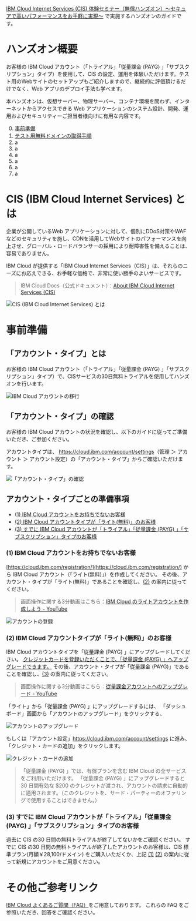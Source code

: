 [IBM Cloud Internet Services (CIS) 体験セミナー（無償ハンズオン）～セキュアで高いパフォーマンスをお手軽に実現～](https://www-01.ibm.com/events/wwe/japan/ASJapan.nsf/registration.xsp?open&seminar=FCC3NUES&locale=ja_JP) で実施するハンズオンのガイドです。

# ハンズオン概要

お客様の IBM Cloud アカウント（「トライアル」「従量課金 (PAYG) 」「サブスクリプション」タイプ）を使用して、CIS の設定、運用を体験いただけます。テスト用のWebサイトのセットアップもご紹介しますので、継続的に評価頂けるだけでなく、Web アプリのデプロイ手法も学べます。

本ハンズオンは、仮想サーバー、物理サーバー、コンテナ環境を問わず、インターネットからアクセスできる Web アプリケーションのシステム設計、開発、運用およびセキュリティーご担当者様向けに有用な内容です。

0. [事前準備](#事前準備)
1. [テスト用無料ドメインの取得手順](https://github.com/kissyy/cis-handson-sandbox/blob/master/how-to-get-test-free-domain.md)
2. a
3. a
4. a
5. a
6. a
7. a

# CIS (IBM Cloud Internet Services) とは

企業が公開しているWeb アプリケーションに対して、個別にDDoS対策やWAFなどのセキュリティを施し、CDNを活用してWebサイトのパフォーマンスを向上させ、グローバル・ロードバランサーの採用により耐障害性を備えることは、容易でありません。

 IBM Cloud が提供する「IBM Cloud Internet Services（CIS）」は、それらのニーズにお応えできる、お手軽な価格で、非常に使い勝手のよいサービスです。

> IBM Cloud Docs（公式ドキュメント）：[About IBM Cloud Internet Services (CIS)](https://cloud.ibm.com/docs/infrastructure/cis/about.html#about-ibm-cloud-internet-services)

![CIS (IBM Cloud Internet Services) とは](img/what_is_cis.png)

# 事前準備

## 「アカウント・タイプ」とは

お客様の IBM Cloud アカウント（「トライアル」「従量課金 (PAYG) 」「サブスクリプション」タイプ）で、CISサービスの30日無料トライアルを使用してハンズオンを行います。

![IBM Cloud アカウントの移行](img/account_transition.png)

## 「アカウント・タイプ」の確認

お客様の IBM Cloud アカウントの状況を確認し、以下のガイドに従ってご準備いただき、ご参加ください。

アカウントタイプは、 <https://cloud.ibm.com/account/settings>（管理 ＞ アカウント ＞ アカウント設定）の「アカウント・タイプ」からご確認いただけます。

![「アカウント・タイプ」の確認](img/account_type.png)

## アカウント・タイプごとの準備事項

- [(1) IBM Cloud アカウントをお持ちでないお客様](#1-ibm-cloud-%E3%82%A2%E3%82%AB%E3%82%A6%E3%83%B3%E3%83%88%E3%82%92%E3%81%8A%E6%8C%81%E3%81%A1%E3%81%A7%E3%81%AA%E3%81%84%E3%81%8A%E5%AE%A2%E6%A7%98)
- [(2) IBM Cloud アカウントタイプが「ライト(無料)」のお客様](#2-ibm-cloud-%E3%82%A2%E3%82%AB%E3%82%A6%E3%83%B3%E3%83%88%E3%82%BF%E3%82%A4%E3%83%97%E3%81%8C%E3%83%A9%E3%82%A4%E3%83%88%E7%84%A1%E6%96%99%E3%81%AE%E3%81%8A%E5%AE%A2%E6%A7%98) 
- [(3) すでに IBM Cloud アカウントが「トライアル」「従量課金 (PAYG) 」「サブスクリプション」タイプのお客様](#3-%E3%81%99%E3%81%A7%E3%81%AB-ibm-cloud-%E3%82%A2%E3%82%AB%E3%82%A6%E3%83%B3%E3%83%88%E3%81%8C%E3%83%88%E3%83%A9%E3%82%A4%E3%82%A2%E3%83%AB%E5%BE%93%E9%87%8F%E8%AA%B2%E9%87%91-payg-%E3%82%B5%E3%83%96%E3%82%B9%E3%82%AF%E3%83%AA%E3%83%97%E3%82%B7%E3%83%A7%E3%83%B3%E3%82%BF%E3%82%A4%E3%83%97%E3%81%AE%E3%81%8A%E5%AE%A2%E6%A7%98) 

### (1) IBM Cloud アカウントをお持ちでないお客様

[https://cloud.ibm.com/registration/](https://cloud.ibm.com/registration/) から IBM Cloud アカウント（「ライト(無料)」）を作成してください。
その後、アカウント・タイプが「ライト(無料)」であることを確認し、[(2)](#2-ibm-cloud-%E3%82%A2%E3%82%AB%E3%82%A6%E3%83%B3%E3%83%88%E3%82%BF%E3%82%A4%E3%83%97%E3%81%8C%E3%83%A9%E3%82%A4%E3%83%88%E7%84%A1%E6%96%99%E3%81%AE%E3%81%8A%E5%AE%A2%E6%A7%98) の案内に従ってください。

>画面操作に関する3分動画はこちら：[IBM Cloud のライトアカウントを作成しよう - YouTube](https://www.youtube.com/watch?v=Krn1jQ4iy_s&list=PLzpeuWUENMK28zoOXBcf4t8KLlIkteOmz&index=1)

![アカウントの登録](img/account_registration.png)

### (2) IBM Cloud アカウントタイプが「ライト(無料)」のお客様

IBM Cloud アカウントタイプを「従量課金 (PAYG) 」にアップグレードしてください。
<u>クレジットカードを登録いただくことで、「従量課金 (PAYG) 」へアップグレードできます。</u>
その後、アカウント・タイプが「従量課金 (PAYG)」であることを確認し、[(3)](#3-%E3%81%99%E3%81%A7%E3%81%AB-ibm-cloud-%E3%82%A2%E3%82%AB%E3%82%A6%E3%83%B3%E3%83%88%E3%81%8C%E3%83%88%E3%83%A9%E3%82%A4%E3%82%A2%E3%83%AB%E5%BE%93%E9%87%8F%E8%AA%B2%E9%87%91-payg-%E3%82%B5%E3%83%96%E3%82%B9%E3%82%AF%E3%83%AA%E3%83%97%E3%82%B7%E3%83%A7%E3%83%B3%E3%82%BF%E3%82%A4%E3%83%97%E3%81%AE%E3%81%8A%E5%AE%A2%E6%A7%98) の案内に従ってください。

>画面操作に関する3分動画はこちら：[従量課金アカウントへのアップグレード - YouTube](https://www.youtube.com/watch?v=uFCSvAKapr0&list=PLzpeuWUENMK28zoOXBcf4t8KLlIkteOmz&index=3)

「ライト」から「従量課金 (PAYG) 」にアップグレードするには、
「ダッシュボード」画面から「アカウントのアップグレード」をクリックする、

![アカウントのアップグレード](img/account_upgrade.png)

もしくは「アカウント設定」<https://cloud.ibm.com/account/settings> に進み、「クレジット・カードの追加」をクリックします。

![クレジット・カードの追加](img/add_creditcard.png)

> 「従量課金 (PAYG) 」では、有償プランを含む IBM Cloud の全サービスをご利用いただけます。
> 「従量課金 (PAYG) 」にアップグレードすると 30 日間有効な $200 のクレジットが渡され、アカウントの請求に自動的に適用されます。（このクレジットを、サード・パーティーのオファリングで使用することはできません。）

### (3) すでに IBM Cloud アカウントが「トライアル」「従量課金 (PAYG) 」「サブスクリプション」タイプのお客様

過去に CIS の30 日間の無料トライアルが終了してないかをご確認ください。
すでに CIS の30 日間の無料トライアルが終了したアカウントのお客様は、CIS 標準プラン(月額￥28,100/ドメイン) をご購入いただくか、上記 [(1)](#1-ibm-cloud-%E3%82%A2%E3%82%AB%E3%82%A6%E3%83%B3%E3%83%88%E3%82%92%E3%81%8A%E6%8C%81%E3%81%A1%E3%81%A7%E3%81%AA%E3%81%84%E3%81%8A%E5%AE%A2%E6%A7%98) [(2)](#2-ibm-cloud-%E3%82%A2%E3%82%AB%E3%82%A6%E3%83%B3%E3%83%88%E3%82%BF%E3%82%A4%E3%83%97%E3%81%8C%E3%83%A9%E3%82%A4%E3%83%88%E7%84%A1%E6%96%99%E3%81%AE%E3%81%8A%E5%AE%A2%E6%A7%98) の案内に従って新規にアカウントをご用意ください。

# その他ご参考リンク
[IBM Cloud よくあるご質問（FAQ）](https://www.ibm.com/jp-ja/cloud/info/cloud-jp-faq)をご用意しております。
これらの FAQ をご参照いただき、回答をご確認ください。
